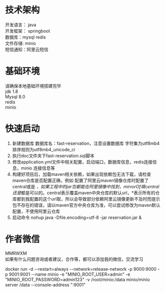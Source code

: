 # 技术架构

开发语言： java<br>
开发框架： springboot <br>
数据库：mysql redis <br>
文件存储: minio <br>
短信通知：阿里云短信 <br>

# 基础环境

请确保本地基础环境搭建完毕 <br>
jdk 1.8<br>
Mysql 8.0<br>
redis<br>
minio<br>

# 快速启动

1. 新建数据库 数据库名：fast-reservation，注意设置数据库 字符集为utf8mb4 排序规则为utf8mb4_unicode_ci<br>
2. 执行doc文件夹下fast-reservation.sql脚本<br>
3. 修改application.yml文件中相关配置，启动端口，数据库信息，redis连接信息，minio 连接信息等<br>
4. 构建好项目后，加载maven相关依赖，如果出现依赖包无法下载，请检查maven仓库是否配置正确，例如 配置了阿里云maven镜像仓库时配置了<mirrorOf>central</mirrorOf>或是<mirrorOf>*</mirrorOf> ，如果工程中的jar包都能在阿里镜像中找到，mirrorOf填central还是*都是可以的。central表示覆盖maven中央仓库的默认url，*表示所有的仓库都到我配置的这个url取，所以会导致部分依赖阿里云镜像更新不及时而提示包不存在的错误，请以maven官方中央仓库为准，可以尝试修改为maven默认配置，不使用阿里云仓库
5. 启动命令 nohup java -Dfile.encoding=utf-8  -jar reservation.jar &

# 作者微信

MMRWXM <br>
如果有什么问题咨询或者建议，合作等，都可以添加我的微信，交流学习


docker run -d --restart=always --network=release-network -p 9000:9000 -p 9001:9001 --name minio -e "MINIO_ROOT_USER=admin" -e "MINIO_ROOT_PASSWORD=admin123" -v /root/minio:/data minio/minio server /data --console-address ":9001"